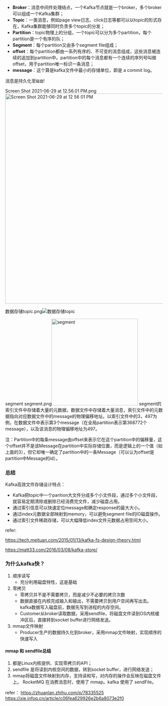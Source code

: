 - **Broker**：消息中间件处理结点，一个Kafka节点就是一个broker，多个broker可以组成一个Kafka集群；
- **Topic**：一类消息，例如page view日志、click日志等都可以以topic的形式存在，Kafka集群能够同时负责多个topic的分发；
- **Partition**：topic物理上的分组，一个topic可以分为多个partition，每个partition是一个有序的队；
- **Segment**：每个partition又由多个segment file组成；
- **offset**：每个partition都由一系列有序的、不可变的消息组成，这些消息被连续的追加到partition中。partition中的每个消息都有一个连续的序列号叫做offset，用于partition唯一标识一条消息；
- **message**：这个算是kafka文件中最小的存储单位，即是 a commit log。

消息是持久化至`磁盘`!

Screen Shot 2021-06-29 at 12.56.01 PM.png<img width="669" alt="Screen Shot 2021-06-29 at 12 56 01 PM" src="https://user-images.githubusercontent.com/17567449/123739575-71949d80-d8d9-11eb-9087-bcd34891116c.png">


数据存储topic.png![数据存储topic](https://user-images.githubusercontent.com/17567449/123732035-e19c2700-d8cb-11eb-8142-75d6f18cc1b2.png)

segment
segment.png<img width="276" alt="segment" src="https://user-images.githubusercontent.com/17567449/123732064-ed87e900-d8cb-11eb-8ab1-e6c9196dab30.png">
segment的索引文件中存储着大量的元数据，数据文件中存储着大量消息，索引文件中的元数据指向对应数据文件中的message的物理偏移地址。以索引文件中的3，497为例，在数据文件中表示第3个message（在全局partition表示第368772个message），以及该消息的物理偏移地址为497。

注：Partition中的每条message由offset来表示它在这个partition中的偏移量，这个offset并不是该Message在partition中实际存储位置，而是逻辑上的一个值（如上面的3），但它却唯一确定了partition中的一条Message（可以认为offset是partition中Message的id）。


### 总结

Kafka高效文件存储设计特点：

- Kafka把topic中一个parition大文件分成多个小文件段，通过多个小文件段，就容易定期清除或删除已经消费完文件，减少磁盘占用。
- 通过索引信息可以快速定位message和确定response的最大大小。
- 通过index元数据全部映射到memory，可以避免segment file的IO磁盘操作。
- 通过索引文件稀疏存储，可以大幅降低index文件元数据占用空间大小。



refer:

 https://tech.meituan.com/2015/01/13/kafka-fs-design-theory.html

https://matt33.com/2016/03/08/kafka-store/



### 为什么kafka快？

1. 顺序读写
   - 充分利用磁盘特性，这是基础
2. 零拷贝
   - 零拷贝并不是不需要拷贝，而是减少不必要的拷贝次数
   - 数据直接在内核完成输入和输出，不需要拷贝到用户空间再写出去。
     kafka数据写入磁盘前，数据先写到进程的内存空间。
   - Customer从broker读取数据，采用sendfile，将磁盘文件读到OS内核缓冲区后，直接转到socket buffer进行网络发送。
3. mmap文件映射
   - Producer生产的数据持久化到broker，采用mmap文件映射，实现顺序的快速写入



#### mmap 和 sendfile总结

1. 都是Linux内核提供、实现零拷贝的API；
2. sendfile 是将读到内核空间的数据，转到socket buffer，进行网络发送；
3. mmap将磁盘文件映射到内存，支持读和写，对内存的操作会反映在磁盘文件上。
RocketMQ 在消费消息时，使用了 mmap。kafka 使用了 sendFile。

refer：
https://zhuanlan.zhihu.com/p/78335525
https://xie.infoq.cn/article/c06fea629926e2b6a8073e2f0

